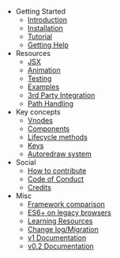 - Getting Started
	- [Introduction](index.md)
	- [Installation](installation.md)
	- [Tutorial](simple-application.md)
	- [Getting Help](support.md)
- Resources
	- [JSX](jsx.md)
	- [Animation](animation.md)
	- [Testing](testing.md)
	- [Examples](examples.md)
	- [3rd Party Integration](integrating-libs.md)
	- [Path Handling](paths.md)
- Key concepts
	- [Vnodes](vnodes.md)
	- [Components](components.md)
	- [Lifecycle methods](lifecycle-methods.md)
	- [Keys](keys.md)
	- [Autoredraw system](autoredraw.md)
- Social
	- [How to contribute](contributing.md)
	- [Code of Conduct](code-of-conduct.md)
	- [Credits](credits.md)
- Misc
	- [Framework comparison](framework-comparison.md)
	- [ES6+ on legacy browsers](es6.md)
	- [Learning Resources](learning-mithril.md)
	- [Change log/Migration](changelog.md)
	- [v1 Documentation](https://mithril.js.org/archive/v1.1.7/)
	- [v0.2 Documentation](https://mithril.js.org/archive/v0.2.5/)
